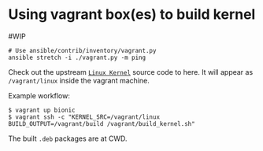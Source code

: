 Using vagrant box(es) to build kernel
====================================
#WIP

```
# Use ansible/contrib/inventory/vagrant.py
ansible stretch -i ./vagrant.py -m ping
```

Check out the upstream [`Linux Kernel`][0] source code to here. It will appear as
`/vagrant/linux` inside the vagrant machine.

Example workflow:
```
$ vagrant up bionic
$ vagrant ssh -c "KERNEL_SRC=/vagrant/linux BUILD_OUTPUT=/vagrant/build /vagrant/build_kernel.sh"
```
The built `.deb` packages are at CWD.


[0]: git://git.kernel.org/pub/scm/linux/kernel/git/stable/linux-stable.git

